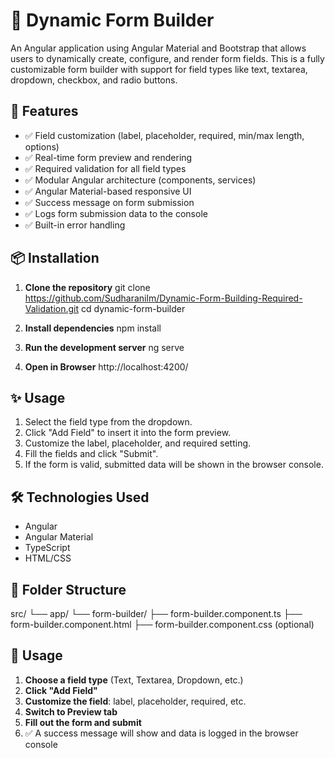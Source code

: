# 🧱 Dynamic Form Builder

An Angular application using Angular Material and Bootstrap that allows users to dynamically create, configure, and render form fields. This is a fully customizable form builder with support for field types like text, textarea, dropdown, checkbox, and radio buttons.

## 🚀 Features
- ✅ Field customization (label, placeholder, required, min/max length, options)
- ✅ Real-time form preview and rendering
- ✅ Required validation for all field types
- ✅ Modular Angular architecture (components, services)
- ✅ Angular Material-based responsive UI
- ✅ Success message on form submission
- ✅ Logs form submission data to the console
- ✅ Built-in error handling


## 📦 Installation
1. **Clone the repository**
   git clone https://github.com/Sudharanilm/Dynamic-Form-Building-Required-Validation.git
   cd dynamic-form-builder

2. **Install dependencies**
   npm install

3. **Run the development server**
    ng serve

4. **Open in Browser**
   http://localhost:4200/

## ✨ Usage
1. Select the field type from the dropdown.
2. Click "Add Field" to insert it into the form preview.
3. Customize the label, placeholder, and required setting.
4. Fill the fields and click "Submit".
5. If the form is valid, submitted data will be shown in the browser console.

## 🛠️ Technologies Used
- Angular 
- Angular Material
- TypeScript
- HTML/CSS

## 📁 Folder Structure
src/
  └── app/
      └── form-builder/
          ├── form-builder.component.ts
          ├── form-builder.component.html
          ├── form-builder.component.css (optional)

## 🧪 Usage

1. **Choose a field type** (Text, Textarea, Dropdown, etc.)
2. **Click "Add Field"**
3. **Customize the field**: label, placeholder, required, etc.
4. **Switch to Preview tab**
5. **Fill out the form and submit**
6. ✅ A success message will show and data is logged in the browser console
